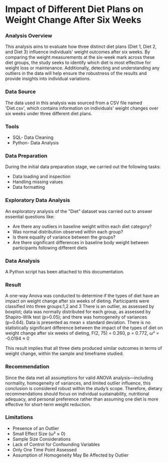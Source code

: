 # Impact of Different Diet Plans on Weight Change After Six Weeks


### Analysis Overview
This analysis aims to evaluate how three distinct diet plans (Diet 1, Diet 2, and Diet 3) influence individuals' weight outcomes after six weeks. By comparing the weight measurements at the six-week mark across these diet groups, the study seeks to identify which diet is most effective for weight loss or maintenance. Additionally, detecting and understanding any outliers in the data will help ensure the robustness of the results and provide insights into individual variations.

### Data Source
The data used in this analysis was sourced from a CSV file named 'Diet.csv', which contains information on individuals' weight changes over six weeks under three different diet plans.

### Tools
- SQL- Data Cleaning
- Python- Data Analysis

### Data Preparation
During the initial data preparation stage, we carried out the following tasks:
- Data loading and inspection
- Handling missing values
- Data formatting

### Exploratory Data Analysis
An exploratory analysis of the "Diet" dataset was carried out to answer essential questions like:
- Are there any outliers in baseline weight within each diet category?
- Was normal distribution observed within each group?
- Is there equality of variance between the groups?
- Are there significant differences in baseline body weight between participants following different diets

### Data Analysis
A Python script has been attached to this documentation.

### Result
A one-way Anova was conducted to determine if the types of diet have an impact on weight change after six weeks of dieting.
   Participants were classified into three groups:1,2 and 3
   There is an outlier, as assessed by boxplot; data was normally distributed for each group, as assessed by Shapiro-Wilk test (p>0.05); and there was homogeneity of variances (p=0.64).
   Data is presented as mean ± standard deviation.
   There is no statistically significant difference between the impact of the types of diet on weight change after six weeks of dieting,
F(2, 75) = 0.260, p = 0.772, ω² = -0.0194 ≈ 0

This result implies that all three diets produced similar outcomes in terms of weight change, within the sample and timeframe studied.

### Recommendation
Since the data met all assumptions for valid ANOVA analysis—including normality, homogeneity of variances, and limited outlier influence, this conclusion is considered robust within the study’s scope.
Therefore, dietary recommendations should focus on individual sustainability, nutritional adequacy, and personal preference rather than assuming one diet is more effective for short-term weight reduction.

 
### Limitations
- Presence of an Outlier
- Small Effect Size (ω² ≈ 0)
- Sample Size Considerations
- Lack of Control for Confounding Variables
- Only One Time Point Assessed
- Assumption of Homogeneity May Be Affected by Outlier

   








